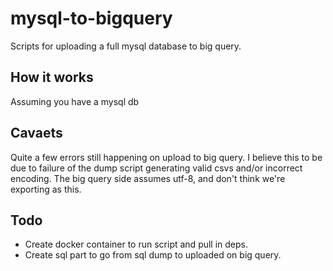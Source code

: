 # mysql-to-bigquery
Scripts for uploading a full mysql database to big query.


## How it works

Assuming you have a mysql db 


## Cavaets

Quite a few errors still happening on upload to big query.  I believe this to
be due to failure of the dump script generating valid csvs and/or incorrect
encoding.  The big query side assumes utf-8, and don't think we're exporting as
this.


## Todo

- Create docker container to run script and pull in deps.
- Create sql part to go from sql dump to uploaded on big query.
